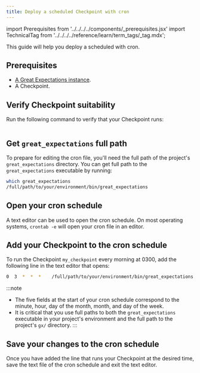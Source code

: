 ```yaml
---
title: Deploy a scheduled Checkpoint with cron
---
```

import Prerequisites from '../../../../components/_prerequisites.jsx'
import TechnicalTag from '../../../../reference/learn/term_tags/_tag.mdx';

This guide will help you deploy a scheduled <TechnicalTag tag="checkpoint" text="Checkpoint" /> with cron.

## Prerequisites

<Prerequisites>

- [A Great Expectations instance](/oss/guides/setup/setup_overview.md).
- A Checkpoint.

</Prerequisites>

## Verify Checkpoint suitability

Run the following command to verify that your Checkpoint runs:

```python name="version-0.18 docs/docusaurus/docs/snippets/checkpoints.py retrieve_and_run"
```

## Get `great_expectations` full path

To prepare for editing the cron file, you'll need the full path of the project's ``great_expectations`` directory.  You can get full path to the ``great_expectations`` executable by running:

```bash
which great_expectations
/full/path/to/your/environment/bin/great_expectations
```

## Open your cron schedule

A text editor can be used to open the cron schedule. On most operating systems, ``crontab -e`` will open your cron file in an editor.

## Add your Checkpoint to the cron schedule

To run the Checkpoint ``my_checkpoint`` every morning at 0300, add the following line in the text editor that opens:

```bash
0  3  *  *  *    /full/path/to/your/environment/bin/great_expectations checkpoint run ratings --directory /full/path/to/my_project/gx/
```

:::note
- The five fields at the start of your cron schedule correspond to the minute, hour, day of the month, month, and day of the week.
- It is critical that you use full paths to both the ``great_expectations`` executable in your project's environment and the full path to the project's ``gx/`` directory.
:::

## Save your changes to the cron schedule

Once you have added the line that runs your Checkpoint at the desired time, save the text file of the cron schedule and exit the text editor.

